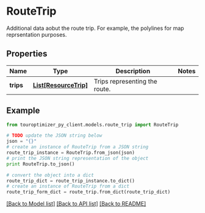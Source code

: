 # RouteTrip

Additional data aobut the route trip. For example, the polylines for map reprsentation purposes.

## Properties

Name | Type | Description | Notes
------------ | ------------- | ------------- | -------------
**trips** | [**List[ResourceTrip]**](ResourceTrip.md) | Trips representing the route. | 

## Example

```python
from touroptimizer_py_client.models.route_trip import RouteTrip

# TODO update the JSON string below
json = "{}"
# create an instance of RouteTrip from a JSON string
route_trip_instance = RouteTrip.from_json(json)
# print the JSON string representation of the object
print RouteTrip.to_json()

# convert the object into a dict
route_trip_dict = route_trip_instance.to_dict()
# create an instance of RouteTrip from a dict
route_trip_form_dict = route_trip.from_dict(route_trip_dict)
```
[[Back to Model list]](../README.md#documentation-for-models) [[Back to API list]](../README.md#documentation-for-api-endpoints) [[Back to README]](../README.md)


